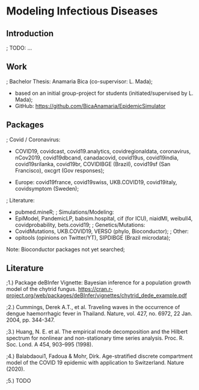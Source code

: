 

# Modeling Infectious Diseases


## Introduction

; TODO: ...

## Work

; Bachelor Thesis: Anamaria Bica (co-supervisor: L. Mada);
* based on an initial group-project for students (initiated/supervised by L. Mada);
* GitHub: https://github.com/BicaAnamaria/EpidemicSimulator

## Packages

; Covid / Coronavirus:
* COVID19, covidcast, covid19.analytics, covidregionaldata, coronavirus, nCov2019, covid19dbcand, canadacovid, covid19us, covid19india, covid19srilanka, covid19br, COVIDIBGE (Brazil), covid19sf (San Francisco), oxcgrt (Gov responses);

* Europe: covid19france, covid19swiss, UKB.COVID19, covid19italy, covidsymptom (Sweden);

; Literature:
* pubmed.mineR;
; Simulations/Modeling:
* EpiModel, PandemicLP, babsim.hospital, cif (for ICU), niaidMI, weibull4, covidprobability, bets.covid19;
; Genetics/Mutations:
* CovidMutations, UKB.COVID19, VERSO (phylo, Bioconductor);
; Other:
* opitools (opinions on Twitter/YT), SIPDIBGE (Brazil microdata);

Note: Bioconductor packages not yet searched;

## Literature

;1.) Package deBInfer
Vignette: Bayesian inference for a population growth model of the chytrid fungus.
https://cran.r-project.org/web/packages/deBInfer/vignettes/chytrid_dede_example.pdf

;2.) Cummings, Derek A.T., et al. Traveling waves in the occurrence of dengue haemorrhagic fever in Thailand.
Nature, vol. 427, no. 6972, 22 Jan. 2004, pp. 344-347.

;3.) Huang, N. E. et al. The empirical mode decomposition and the Hilbert spectrum for nonlinear and non-stationary time series analysis.
Proc. R. Soc. Lond. A 454, 903–995 (1998).

;4.) Balabdaoui1, Fadoua & Mohr, Dirk. Age-stratified discrete compartment model of the COVID 19 epidemic with application to Switzerland. Nature (2020).

;5.) TODO

